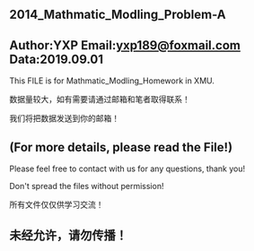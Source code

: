 2014_Mathmatic_Modling_Problem-A
----------------------------------------
Author:YXP
Email:yxp189@foxmail.com
Data:2019.09.01
----------------------------------------
This FILE is for Mathmatic_Modling_Homework in XMU.

数据量较大，如有需要请通过邮箱和笔者取得联系！

我们将把数据发送到你的邮箱！

(For more details, please read the File!)
----------------------------------------
Please feel free to contact with us for any questions, thank you!

Don't spread the files without permission!

所有文件仅仅供学习交流！

未经允许，请勿传播！
----------------------------------------
